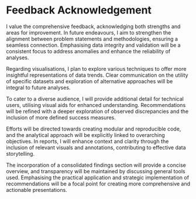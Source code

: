 # Feedback Acknowledgement
I value the comprehensive feedback, acknowledging both strengths and areas for improvement. In future endeavours, I aim to strengthen the alignment between problem statements and methodologies, ensuring a seamless connection. Emphasising data integrity and validation will be a consistent focus to address anomalies and enhance the reliability of analyses.

Regarding visualisations, I plan to explore various techniques to offer more insightful representations of data trends. Clear communication on the utility of specific datasets and exploration of alternative approaches will be integral to future analyses.

To cater to a diverse audience, I will provide additional detail for technical users, utilising visual aids for enhanced understanding. Recommendations will be refined with a deeper exploration of observed discrepancies and the inclusion of more defined success measures.

Efforts will be directed towards creating modular and reproducible code, and the analytical approach will be explicitly linked to overarching objectives. In reports, I will enhance context and clarity through the inclusion of relevant visuals and annotations, contributing to effective data storytelling.

The incorporation of a consolidated findings section will provide a concise overview, and transparency will be maintained by discussing general tools used. Emphasising the practical application and strategic implementation of recommendations will be a focal point for creating more comprehensive and actionable presentations.
